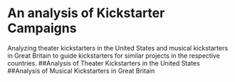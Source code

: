 # An analysis of Kickstarter Campaigns
Analyzing theater kickstarters in the United States and musical kickstarters in Great Britain to guide kickstarters for similar projects in the respective countries.
##Analysis of Theater Kickstarters in the United States
##Analysis of Musical Kickstarters in Great Britain
